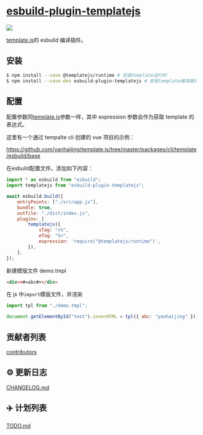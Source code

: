 # [esbuild-plugin-templatejs](https://github.com/yanhaijing/template.js/blob/master/packages/esbuild-plugin-templatejs)

[![](https://img.shields.io/badge/Powered%20by-jslib%20base-brightgreen.svg)](https://github.com/yanhaijing/jslib-base)

[template.js](https://github.com/yanhaijing/template.js)的 esbuild 编译插件。

## 安装

```bash
$ npm install --save @templatejs/runtime # 安装template运行时
$ npm install --save-dev esbuild-plugin-templatejs # 安装template编译插件
```

## 配置

配置参数同[template.js](https://github.com/yanhaijing/template.js/blob/master/doc/api.md#templateconfig)参数一样，其中 expression 参数会作为获取 template 的表达式。

这里有一个通过 tempalte cli 创建的 vue 项目的示例：

https://github.com/yanhaijing/template.js/tree/master/packages/cli/template/esbuild/base

在esbuild配置文件，添加如下内容：

```js
import * as esbuild from "esbuild";
import templatejs from "esbuild-plugin-templatejs";

await esbuild.build({
    entryPoints: ["./src/app.js"],
    bundle: true,
    outfile: "./dist/index.js",
    plugins: [
        templatejs({
            sTag: "<%",
            eTag: "%>",
            expression: 'require("@templatejs/runtime")',
        }),
    ],
});
```

新建模版文件 demo.tmpl

```html
<div><#=abc#></div>
```

在 js 中`import`模版文件，并渲染

```js
import tpl from "./demo.tmpl";

document.getElementById("test").innerHTML = tpl({ abc: "yanhaijing" });
```


## 贡献者列表

[contributors](https://github.com/yanhaijing/template.js/graphs/contributors)

## :gear: 更新日志

[CHANGELOG.md](https://github.com/yanhaijing/template.js/blob/master/CHANGELOG.md)

## :airplane: 计划列表

[TODO.md](https://github.com/yanhaijing/template.js/blob/master/TODO.md)
